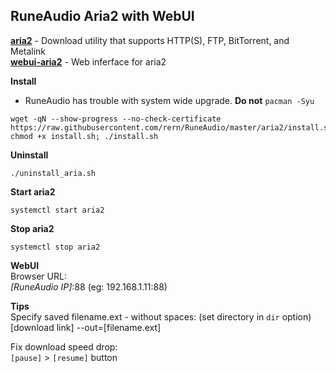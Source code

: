 RuneAudio Aria2 with WebUI
---

[**aria2**](https://aria2.github.io/) - Download utility that supports HTTP(S), FTP, BitTorrent, and Metalink  
[**webui-aria2**](https://github.com/ziahamza/webui-aria2) - Web inferface for aria2  
 
**Install**
- RuneAudio has trouble with system wide upgrade. **Do not** `pacman -Syu` 
```
wget -qN --show-progress --no-check-certificate https://raw.githubusercontent.com/rern/RuneAudio/master/aria2/install.sh; chmod +x install.sh; ./install.sh
```

**Uninstall**  
```
./uninstall_aria.sh
```

**Start aria2**  
```
systemctl start aria2
```

**Stop aria2**  
```
systemctl stop aria2
```

**WebUI**  
Browser URL:    
_[RuneAudio IP]_:88 (eg: 192.168.1.11:88)

**Tips**  
Specify saved filename.ext - without spaces: (set directory in `dir` option)  
[download link] --out=[filename.ext]   

Fix download speed drop:  
`[pause]` > `[resume]` button   
